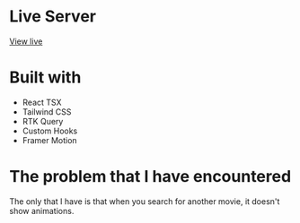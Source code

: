 # Live Server

[View live]()

# Built with

- React TSX
- Tailwind CSS
- RTK Query
- Custom Hooks
- Framer Motion

# The problem that I have encountered

The only that I have is that when you search for another movie, it doesn't show animations.
